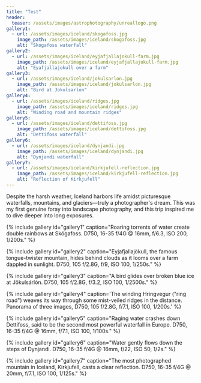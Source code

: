 ```yaml
---
title: "Test"
header:
  teaser: /assets/images/astrophotography/unreallogo.png
gallery1:
  - url: /assets/images/iceland/skogafoss.jpg
    image_path: /assets/images/iceland/skogafoss.jpg
    alt: "Skogafoss waterfall"
gallery2:
  - url: /assets/images/iceland/eyjafjallajokull-farm.jpg
    image_path: /assets/images/iceland/eyjafjallajokull-farm.jpg
    alt: "Eyafjallajokull over a farm"
gallery3:
  - url: /assets/images/iceland/jokulsarlon.jpg
    image_path: /assets/images/iceland/jokulsarlon.jpg
    alt: "Bird at Jokulsarlon"
gallery4:
  - url: /assets/images/iceland/ridges.jpg
    image_path: /assets/images/iceland/ridges.jpg
    alt: "Winding road and mountain ridges"
gallery5:
  - url: /assets/images/iceland/dettifoss.jpg
    image_path: /assets/images/iceland/dettifoss.jpg
    alt: "Dettifoss waterfall"
gallery6:
  - url: /assets/images/iceland/dynjandi.jpg
    image_path: /assets/images/iceland/dynjandi.jpg
    alt: "Dynjandi waterfall"
gallery7:
  - url: /assets/images/iceland/kirkjufell-reflection.jpg
    image_path: /assets/images/iceland/kirkjufell-reflection.jpg
    alt: "Reflection of Kirkjufell"
---
```


Despite the harsh weather, Iceland harbors life amidst picturesque waterfalls, mountains, and glaciers—truly a photographer's dream. This was my first genuine foray into landscape photography, and this trip inspired me to dive deeper into long exposures.

{% include gallery id="gallery1" caption="Roaring torrents of water create double rainbows at Skógafoss. D750, 16-35 f/4G @ 16mm, f/6.3, ISO 200, 1/200s." %}

{% include gallery id="gallery2" caption="Eyjafjallajökull, the famous tongue-twister mountain, hides behind clouds as it looms over a farm dappled in sunlight. D750, 105 f/2.8G, f/9, ISO 100, 1/250s." %}

{% include gallery id="gallery3" caption="A bird glides over broken blue ice at Jökulsárlón. D750, 105 f/2.8G, f/3.2, ISO 100, 1/2500s." %}

{% include gallery id="gallery4" caption='The winding Hringvegur ("ring road") weaves its way through some mist-veiled ridges in the distance. Panorama of three images, D750, 105 f/2.8G, f/7.1, ISO 100, 1/200s.' %}

{% include gallery id="gallery5" caption="Raging water crashes down Dettifoss, said to be the second most powerful waterfall in Europe. D750, 16-35 f/4G @ 16mm, f/7.1, ISO 100, 1/100s." %}

{% include gallery id="gallery6" caption="Water gently flows down the steps of Dynjandi. D750, 16-35 f/4G @ 16mm, f/22, ISO 50, 1/2s." %}

{% include gallery id="gallery7" caption="The most photographed mountain in Iceland, Kirkjufell, casts a clear reflection. D750, 16-35 f/4G @ 20mm, f/7.1, ISO 100, 1/125s." %}
